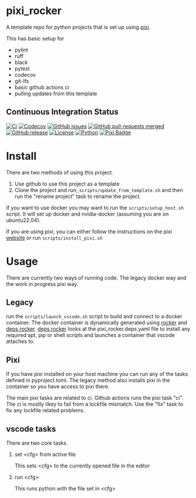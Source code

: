 # pixi_rocker
A template repo for python projects that is set up using [pixi](https://pixi.sh). 

This has basic setup for

* pylint
* ruff
* black
* pytest
* codecov
* git-lfs
* basic github actions ci
* pulling updates from this template


## Continuous Integration Status

[![Ci](https://github.com/blooop/pixi_rocker/actions/workflows/ci.yml/badge.svg?branch=main)](https://github.com/blooop/pixi_rocker/actions/workflows/ci.yml?query=branch%3Amain)
[![Codecov](https://codecov.io/gh/blooop/pixi_rocker/branch/main/graph/badge.svg?token=Y212GW1PG6)](https://codecov.io/gh/blooop/pixi_rocker)
[![GitHub issues](https://img.shields.io/github/issues/blooop/pixi_rocker.svg)](https://GitHub.com/blooop/pixi_rocker/issues/)
[![GitHub pull-requests merged](https://badgen.net/github/merged-prs/blooop/pixi_rocker)](https://github.com/blooop/pixi_rocker/pulls?q=is%3Amerged)
[![GitHub release](https://img.shields.io/github/release/blooop/pixi_rocker.svg)](https://GitHub.com/blooop/pixi_rocker/releases/)
[![License](https://img.shields.io/pypi/l/bencher)](https://opensource.org/license/mit/)
[![Python](https://img.shields.io/badge/python-3.10%20%7C%203.11%20%7C%203.12-blue)](https://www.python.org/downloads/)
[![Pixi Badge](https://img.shields.io/endpoint?url=https://raw.githubusercontent.com/prefix-dev/pixi/main/assets/badge/v0.json)](https://pixi.sh)


# Install

There are two methods of using this project.  

1. Use github to use this project as a template
2. Clone the project and run, `scripts/update_from_template.sh` and then run the "rename project" task to rename the project.

If you want to use docker you may want to run the `scripts/setup_host.sh` script.  It will set up docker and nvidia-docker (assuming you are on ubuntu22.04).

If you are using pixi, you can either follow the instructions on the pixi [website](https://prefix.dev/) or run `scripts/install_pixi.sh`


# Usage

There are currently two ways of running code.  The legacy docker way and the work in progress pixi way. 

## Legacy

run the `scripts/launch_vscode.sh` script to build and connect to a docker container.  The docker container is dynamically generated using [rocker](https://github.com/osrf/rocker) and [deps rocker](https://github.com/blooop/deps_rocker).  [deps rocker](https://github.com/blooop/deps_rocker) looks at the pixi_rocker.deps.yaml file to install any required apt, pip or shell scripts and launches a container that vscode attaches to. 

## Pixi

If you have pixi installed on your host machine you can run any of the tasks defined in pyproject.toml.  The legacy method also installs pixi in the container so you have access to pixi there. 

The main pixi tasks are related to ci.  Github actions runs the pixi task "ci".  The ci is mostly likey to fail from a lockfile mismatch.  Use the "fix" task to fix any lockfile related problems. 

## vscode tasks

There are two core tasks.  

1. set \<cfg\> from active file

    This sets \<cfg\> to the currently opened file in the editor

2. run \<cfg\>

    This runs python with the file set in \<cfg\>



